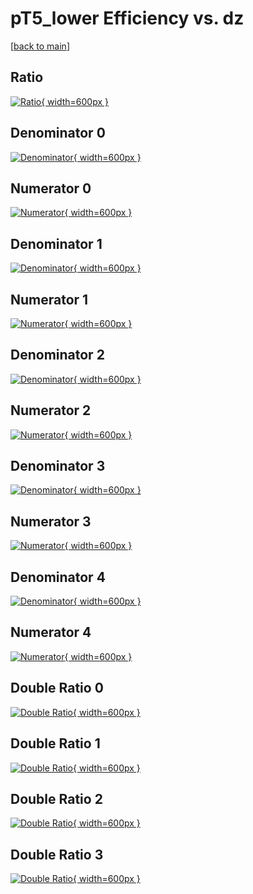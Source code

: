 # pT5_lower Efficiency vs. dz

[[back to main](./)]



## Ratio

[![Ratio](../mtv/var/pT5_lower_vtr_321_1_eff_dz.png){ width=600px }](../mtv/var/pT5_lower_vtr_321_1_eff_dz.pdf)

## Denominator 0

[![Denominator](../mtv/den/pT5_lower_vtr_321_1_eff_dz_den0.png){ width=600px }](../mtv/den/pT5_lower_vtr_321_1_eff_dz_den0.pdf)

## Numerator 0

[![Numerator](../mtv/num/pT5_lower_vtr_321_1_eff_dz_num0.png){ width=600px }](../mtv/num/pT5_lower_vtr_321_1_eff_dz_num0.pdf)

## Denominator 1

[![Denominator](../mtv/den/pT5_lower_vtr_321_1_eff_dz_den1.png){ width=600px }](../mtv/den/pT5_lower_vtr_321_1_eff_dz_den1.pdf)

## Numerator 1

[![Numerator](../mtv/num/pT5_lower_vtr_321_1_eff_dz_num1.png){ width=600px }](../mtv/num/pT5_lower_vtr_321_1_eff_dz_num1.pdf)

## Denominator 2

[![Denominator](../mtv/den/pT5_lower_vtr_321_1_eff_dz_den2.png){ width=600px }](../mtv/den/pT5_lower_vtr_321_1_eff_dz_den2.pdf)

## Numerator 2

[![Numerator](../mtv/num/pT5_lower_vtr_321_1_eff_dz_num2.png){ width=600px }](../mtv/num/pT5_lower_vtr_321_1_eff_dz_num2.pdf)

## Denominator 3

[![Denominator](../mtv/den/pT5_lower_vtr_321_1_eff_dz_den3.png){ width=600px }](../mtv/den/pT5_lower_vtr_321_1_eff_dz_den3.pdf)

## Numerator 3

[![Numerator](../mtv/num/pT5_lower_vtr_321_1_eff_dz_num3.png){ width=600px }](../mtv/num/pT5_lower_vtr_321_1_eff_dz_num3.pdf)

## Denominator 4

[![Denominator](../mtv/den/pT5_lower_vtr_321_1_eff_dz_den4.png){ width=600px }](../mtv/den/pT5_lower_vtr_321_1_eff_dz_den4.pdf)

## Numerator 4

[![Numerator](../mtv/num/pT5_lower_vtr_321_1_eff_dz_num4.png){ width=600px }](../mtv/num/pT5_lower_vtr_321_1_eff_dz_num4.pdf)

## Double Ratio 0

[![Double Ratio](../mtv/ratio/pT5_lower_vtr_321_1_eff_dz_ratio0.png){ width=600px }](../mtv/ratio/pT5_lower_vtr_321_1_eff_dz_ratio0.pdf)

## Double Ratio 1

[![Double Ratio](../mtv/ratio/pT5_lower_vtr_321_1_eff_dz_ratio1.png){ width=600px }](../mtv/ratio/pT5_lower_vtr_321_1_eff_dz_ratio1.pdf)

## Double Ratio 2

[![Double Ratio](../mtv/ratio/pT5_lower_vtr_321_1_eff_dz_ratio2.png){ width=600px }](../mtv/ratio/pT5_lower_vtr_321_1_eff_dz_ratio2.pdf)

## Double Ratio 3

[![Double Ratio](../mtv/ratio/pT5_lower_vtr_321_1_eff_dz_ratio3.png){ width=600px }](../mtv/ratio/pT5_lower_vtr_321_1_eff_dz_ratio3.pdf)

